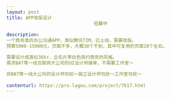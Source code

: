 ```yaml
---                
layout: post       
title: APP改版设计
                                招募中
           
description: 
一个商务类的办公沟通APP，类似腾讯TIM，已上线，需要改版。
预算5000-15000元，页面不多，大概30个不到，其中可复用的页面20个左右。

需要设计成类似36kr、企名片等白色简约商务的风格。
需求BAT等一线互联网大公司的UI设计师接单，不需要工作室～

非BAT等一线大公司的设计师勿扰～独立设计师勿扰～工作室勿扰～
     
contenturl: https://pro.lagou.com/project/7617.html      
---                 
```

